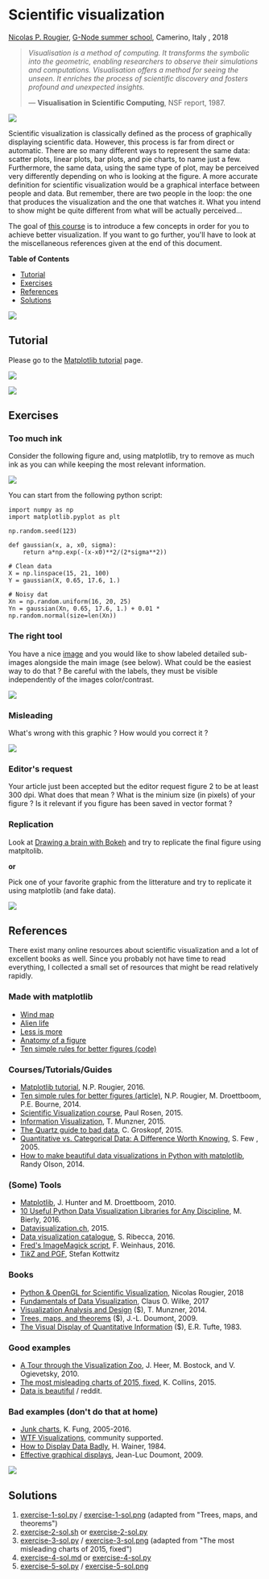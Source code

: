 # Scientific visualization

[Nicolas P. Rougier](http://www.labri.fr/perso/nrougier),
[G-Node summer school](https://python.g-node.org/),
Camerino, Italy , 2018

> *Visualisation is a method of computing. It transforms the symbolic into the
> geometric, enabling researchers to observe their simulations and
> computations. Visualisation offers a method for seeing the unseen. It
> enriches the process of scientific discovery and fosters profound and
> unexpected insights.*
> 
> — **Visualisation in Scientific Computing**, NSF report, 1987.


![](less-is-more.gif)

Scientific visualization is classically defined as the process of graphically
displaying scientific data. However, this process is far from direct or
automatic. There are so many different ways to represent the same data: scatter
plots, linear plots, bar plots, and pie charts, to name just a few.
Furthermore, the same data, using the same type of plot, may be perceived very
differently depending on who is looking at the figure. A more accurate
definition for scientific visualization would be a graphical interface between
people and data. But remember, there are two people in the loop: the one that
produces the visualization and the one that watches it. What you intend to show
might be quite different from what will be actually perceived...

The goal of [this course](./slides.pdf) is to introduce a few concepts in order
for you to achieve better visualization. If you want to go further, you'll have
to look at the miscellaneous references given at the end of this document.


**Table of Contents**

* [Tutorial](#tutorial)
* [Exercises](#exercises)
* [References](#references)
* [Solutions](#solutions)


![](blank.png)
## Tutorial

Please go to the [Matplotlib tutorial](http://www.labri.fr/perso/nrougier/teaching/matplotlib/matplotlib.html) page.

![](https://github.com/rougier/figure-anatomy/raw/master/anatomy.png)


![](blank.png)
## Exercises

### Too much ink

Consider the following figure and, using matplotlib, try to remove as much ink
as you can while keeping the most relevant information.

![](exercise-1.png)

You can start from the following python script:


```
import numpy as np
import matplotlib.pyplot as plt

np.random.seed(123)

def gaussian(x, a, x0, sigma):
    return a*np.exp(-(x-x0)**2/(2*sigma**2))

# Clean data
X = np.linspace(15, 21, 100)
Y = gaussian(X, 0.65, 17.6, 1.)

# Noisy dat
Xn = np.random.uniform(16, 20, 25)
Yn = gaussian(Xn, 0.65, 17.6, 1.) + 0.01 * np.random.normal(size=len(Xn))
```





### The right tool

You have a nice [image](neurons.jpg) and you would like to show labeled
detailed sub-images alongside the main image (see below). What could be the
easiest way to do that ? Be careful with the labels, they must be visible
independently of the images color/contrast.

![](final.jpg)




### Misleading

What's wrong with this graphic ? How would you correct it ?

![](obama.jpg)


### Editor's request

Your article just been accepted but the editor request figure 2 to be at least
300 dpi. What does that mean ? What is the minium size (in pixels) of your
figure ? Is it relevant if you figure has been saved in vector format ?


### Replication

Look at [Drawing a brain with
Bokeh](http://merqur.io/2015/10/02/drawing-a-brain-with-bokeh/) and try to
replicate the final figure using matpltolib.

**or**

Pick one of your favorite graphic from the litterature and try to replicate it
using matplotlib (and fake data).


![](blank.png)
## References
  
There exist many online resources about scientific visualization and a lot of
excellent books as well. Since you probably not have time to read everything, I
collected a small set of resources that might be read relatively rapidly.
  
### Made with matplotlib

* [Wind map](https://github.com/rougier/windmap)
* [Alien life](https://github.com/rougier/alien-life)
* [Less is more](https://github.com/rougier/less-is-more)
* [Anatomy of a figure](https://github.com/rougier/figure-anatomy)
* [Ten simple rules for better figures (code)](https://github.com/rougier/ten-rules)
  
### Courses/Tutorials/Guides

* [Matplotlib tutorial](http://www.labri.fr/perso/nrougier/teaching/matplotlib/matplotlib.html), N.P. Rougier, 2016.
* [Ten simple rules for better figures (article)](http://journals.plos.org/ploscompbiol/article?id=10.1371/journal.pcbi.1003833),
  N.P. Rougier, M. Droettboom, P.E. Bourne, 2014.
* [Scientific Visualization course](http://www.cspaul.com/wordpress/course-vis-2015/), Paul Rosen, 2015.
* [Information Visualization](http://www.cs.ubc.ca/~tmm/courses/infovis/slides/intro.pdf), T. Munzner, 2015.
* [The Quartz guide to bad data](https://github.com/Quartz/bad-data-guide),
  C. Groskopf, 2015.
* [Quantitative vs. Categorical Data: A Difference Worth Knowing](https://www.perceptualedge.com/articles/dmreview/quant_vs_cat_data.pdf), S. Few , 2005.
* [How to make beautiful data visualizations in Python with matplotlib](http://www.randalolson.com/2014/06/28/how-to-make-beautiful-data-visualizations-in-python-with-matplotlib/), Randy Olson, 2014.

### (Some) Tools

* [Matplotlib](http://www.aosabook.org/en/matplotlib.html),
  J. Hunter and M. Droettboom, 2010.
* [10 Useful Python Data Visualization Libraries for Any Discipline](https://blog.modeanalytics.com/python-data-visualization-libraries/), M. Bierly, 2016.
* [Datavisualization.ch](http://selection.datavisualization.ch), 2015.
* [Data visualization catalogue](http://www.datavizcatalogue.com/index.html),
  S. Ribecca, 2016.
* [Fred's ImageMagick script](http://www.fmwconcepts.com/imagemagick/), F. Weinhaus, 2016.
* [Ti*k*Z and PGF](http://www.texample.net/tikz/), Stefan Kottwitz

### Books

* [Python & OpenGL for Scientific Visualization](http://www.labri.fr/perso/nrougier/python-opengl/), Nicolas Rougier, 2018
* [Fundamentals of Data Visualization](https://serialmentor.com/dataviz/), Claus O. Wilke, 2017
* [Visualization Analysis and Design](http://www.cs.ubc.ca/~tmm/vadbook/) ($),
  T. Munzner, 2014.
* [Trees, maps, and theorems](http://www.treesmapsandtheorems.com) ($),
  J.-L. Doumont, 2009.
* [The Visual Display of Quantitative Information](https://www.edwardtufte.com/tufte/books_vdqi) ($), E.R. Tufte, 1983.

### Good examples

* [A Tour through the Visualization Zoo](http://queue.acm.org/detail.cfm?id=1805128), J. Heer, M. Bostock, and V. Ogievetsky, 2010.
* [The most misleading charts of 2015, fixed](http://qz.com/580859/the-most-misleading-charts-of-2015-fixed/), K. Collins, 2015.
* [Data is beautiful](https://www.reddit.com/r/dataisbeautiful/) / reddit.


### Bad examples (don't do that at home)

* [Junk charts](http://junkcharts.typepad.com), K. Fung, 2005-2016.
* [WTF Visualizations](http://viz.wtf), community supported.
* [How to Display Data Badly](http://www.jstor.org/stable/2683253), H. Wainer, 1984.
* [Effective graphical displays](http://www.treesmapsandtheorems.com/pdfs/TM&Th-4.0-summary.pdf), Jean-Luc Doumont, 2009.


![](blank.png)
## Solutions

1. [exercise-1-sol.py](exercise-1-sol.py) / [exercise-1-sol.png](exercise-1-sol.png)
   (adapted from "Trees, maps, and theorems")
2. [exercise-2-sol.sh](exercise-2-sol.sh) or [exercise-2-sol.py](exercise-2-sol.py)
3. [exercise-3-sol.py](exercise-3-sol.py) / [exercise-3-sol.png](exercise-3-sol.png)
   (adapted from "The most misleading charts of 2015, fixed")
4. [exercise-4-sol.md](exercise-4-sol.md) or [exercise-4-sol.py](exercise-4-sol.py)
5. [exercise-5-sol.py](exercise-5-sol.py) / [exercise-5-sol.png](exercise-5-sol.png) 

